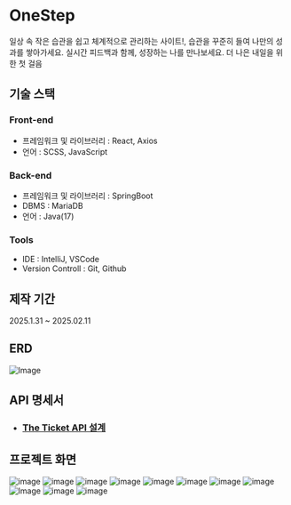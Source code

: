 # OneStep
일상 속 작은 습관을 쉽고 체계적으로 관리하는 사이트!, 습관을 꾸준히 들여 나만의 성과를 쌓아가세요. 실시간 피드백과 함께, 성장하는 나를 만나보세요. 더 나은 내일을 위한 첫 걸음


## 기술 스택
### Front-end
- 프레임워크 및 라이브러리 : React, Axios
- 언어 : SCSS, JavaScript
### Back-end
- 프레임워크 및 라이브러리 : SpringBoot
- DBMS : MariaDB
- 언어 : Java(17)
### Tools
- IDE : IntelliJ, VSCode
- Version Controll : Git, Github

## 제작 기간
2025.1.31 ~ 2025.02.11

## ERD
![Image](https://github.com/user-attachments/assets/9741697b-d805-4659-9192-d2982e517146)

## API 명세서
- ### [The Ticket API 설계](https://docs.google.com/document/d/135iGo6gqKv1fQDkRXCIWcC7O1V1Dlf88QwlKvyZ9zF8/edit?usp=sharing)

## 프로젝트 화면
![image](https://github.com/user-attachments/assets/0da0cea1-a1fd-4a63-95d5-11731d5d54c9)
![image](https://github.com/user-attachments/assets/4cdf2c7c-8074-4889-818d-f8a2f5aa8995)
![image](https://github.com/user-attachments/assets/a90db53c-ba65-4796-b6e2-4eda321639c2)
![image](https://github.com/user-attachments/assets/500b1294-4dc2-454b-bc21-e590f4fd6f24)
![image](https://github.com/user-attachments/assets/358f5eff-1aa7-4a02-8ec0-fd3849b42dce)
![image](https://github.com/user-attachments/assets/c97818f6-5e70-4d17-a940-8bd8e8d9b8a0)
![image](https://github.com/user-attachments/assets/fa0b9013-1f25-4ea1-9160-cb7d55e85e5a)
![image](https://github.com/user-attachments/assets/0a2be9d8-b204-4070-ac56-629449967acf)
![Image](https://github.com/user-attachments/assets/4c488b75-a20a-4856-8f70-69663fd79adf)
![image](https://github.com/user-attachments/assets/bb770383-6cd5-47c6-b1e2-5e24c32577f8)
![image](https://github.com/user-attachments/assets/d7dd0659-9037-4363-8c98-7c938f93af42)
